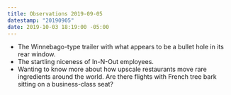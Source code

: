 ```yaml
---
title: Observations 2019-09-05
datestamp: "20190905"
date: 2019-10-03 18:19:00 -05:00
---
```


- The Winnebago-type trailer with what appears to be a bullet hole in its rear window.
- The startling niceness of In-N-Out employees.
- Wanting to know more about how upscale restaurants move rare ingredients around the world. Are there flights with French tree bark sitting on a business-class seat?
